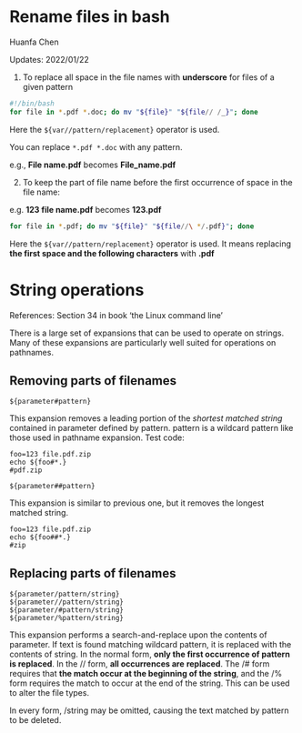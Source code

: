 # Rename files in bash

Huanfa Chen

Updates: 2022/01/22

1. To replace all space in the file names with **underscore** for files of a given pattern

```bash
#!/bin/bash
for file in *.pdf *.doc; do mv "${file}" "${file// /_}"; done
```

Here the `${var//pattern/replacement}` operator is used.

You can replace ```*.pdf *.doc``` with any pattern.

e.g., **File name.pdf** becomes **File_name.pdf**

2. To keep the part of file name before the first occurrence of space in the file name:

e.g. **123 file name.pdf** becomes **123.pdf**

```bash
for file in *.pdf; do mv "${file}" "${file//\ */.pdf}"; done
```

Here the `${var//pattern/replacement}` operator is used. It means replacing **the first space and the following characters** with **.pdf**



# String operations

References: Section 34 in book ‘the Linux command line’

There is a large set of expansions that can be used to operate on strings. Many of these
expansions are particularly well suited for operations on pathnames.

## Removing parts of filenames

```
${parameter#pattern}
```

This expansion removes a leading portion of the *shortest matched string* contained in parameter defined
by pattern. pattern is a wildcard pattern like those used in pathname expansion. Test code:

```
foo=123 file.pdf.zip
echo ${foo#*.}
#pdf.zip
```

```
${parameter##pattern}
```

This expansion is similar to previous one, but it removes the longest matched string.

```
foo=123 file.pdf.zip
echo ${foo##*.}
#zip
```

## Replacing parts of filenames

```
${parameter/pattern/string}
${parameter//pattern/string}
${parameter/#pattern/string}
${parameter/%pattern/string}
```

This expansion performs a search-and-replace upon the contents of parameter. If text is
found matching wildcard pattern, it is replaced with the contents of string. In the normal
form, **only the first occurrence of pattern is replaced**. In the // form, **all occurrences are**
**replaced**. The /# form requires that **the match occur at the beginning of the string**, and
the /% form requires the match to occur at the end of the string. This can be used to alter the file types.

In every form, /string may be omitted, causing the text matched by pattern to be deleted.





